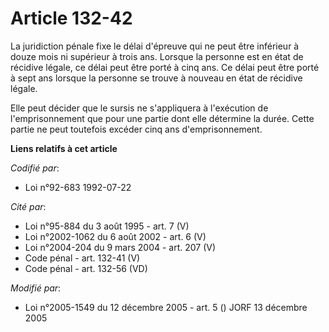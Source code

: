 # Article 132-42

La juridiction pénale fixe le délai d'épreuve qui ne peut être inférieur à douze mois ni supérieur à trois ans. Lorsque la
personne est en état de récidive légale, ce délai peut être porté à cinq ans. Ce délai peut être porté à sept ans lorsque la
personne se trouve à nouveau en état de récidive légale.

Elle peut décider que le sursis ne s'appliquera à l'exécution de l'emprisonnement que pour une partie dont elle détermine la
durée. Cette partie ne peut toutefois excéder cinq ans d'emprisonnement.

**Liens relatifs à cet article**

_Codifié par_:

  - Loi n°92-683 1992-07-22

_Cité par_:

  - Loi n°95-884 du 3 août 1995 - art. 7 (V)
  - Loi n°2002-1062 du 6 août 2002 - art. 6 (V)
  - Loi n°2004-204 du 9 mars 2004 - art. 207 (V)
  - Code pénal - art. 132-41 (V)
  - Code pénal - art. 132-56 (VD)

_Modifié par_:

  - Loi n°2005-1549 du 12 décembre 2005 - art. 5 () JORF 13 décembre 2005
